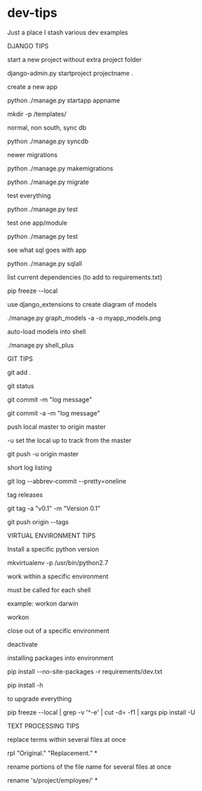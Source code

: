 # dev-tips
Just a place I stash various dev examples


DJANGO TIPS

start a new project without extra project folder

django-admin.py startproject projectname .

create a new app

python ./manage.py startapp appname

mkdir -p <appname>/templates/<appname>

normal, non south, sync db

python ./manage.py syncdb

newer migrations

python ./manage.py makemigrations <appname>

python ./manage.py migrate

test everything 

python ./manage.py test

test one app/module

python ./manage.py test <appname>

see what sql goes with app

python ./manage.py sqlall <appname>

list current dependencies (to add to requirements.txt)

pip freeze --local

use django_extensions to create diagram of models

./manage.py graph_models -a -o myapp_models.png

auto-load models into shell

./manage.py shell_plus


GIT TIPS

git add .

git status

git commit -m "log message"

git commit -a -m "log message"

push local master to origin master

-u set the local up to track from the master

git push -u origin master

short log listing

git log --abbrev-commit --pretty=oneline

tag releases

git tag -a "v0.1" -m "Version 0.1"

git push origin --tags

VIRTUAL ENVIRONMENT TIPS

Install a specific python version

mkvirtualenv -p /usr/bin/python2.7 <newenvironmentname>

work within a specific environment

must be called for each shell

example: workon darwin

workon <projectname>

close out of a specific environment

deactivate

installing packages into environment

pip install --no-site-packages -r requirements/dev.txt

pip install -h

to upgrade everything

pip freeze --local | grep -v '^\-e' | cut -d= -f1  | xargs pip install -U

TEXT PROCESSING TIPS

replace terms within several files at once

rpl "Original." "Replacement." *

rename portions of the file name for several files at once

rename 's/project/employee/' *
